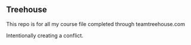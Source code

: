 ## Treehouse

This repo is for all my course file completed through teamtreehouse.com

Intentionally creating a conflict.